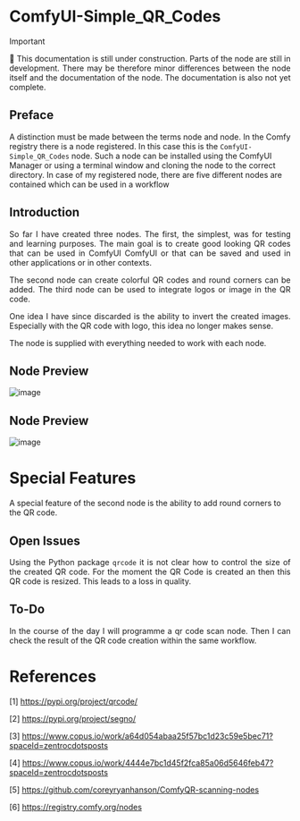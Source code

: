# ComfyUI-Simple_QR_Codes

> [!IMPORTANT]  
> <p align="justify">🚧 This documentation is still under construction.
> Parts of the node are still in development. There may be therefore
> minor differences between the node itself and the documentation of
> the node. The documentation is also not yet complete.</p>

## Preface

A distinction must be made between the terms node and node. In the
Comfy registry there is a node registered. In this case this is the
<code>ComfyUI-Simple_QR_Codes</code> node. Such a node can be installed
using the ComfyUI Manager or using a terminal window and cloning the
node to the correct directory. In case of my registered node, there are
five different nodes are contained which can be used in a workflow

## Introduction

<p align="justify">So far I have created three nodes. The first, the 
simplest, was for testing and learning purposes. The main goal is to 
create good looking QR codes that can be used in ComfyUI ComfyUI or
that can be saved and used in other applications or in other contexts.</p>

<p align="justify">The second node can create colorful QR codes and
round corners can be added. The third node can be used to integrate
logos or image in the QR code.</p> 

<p align="justify">One idea I have since discarded is the ability to 
invert the created images. Especially with the QR code with logo, this
idea no longer makes sense.</p>

The node is supplied with everything needed to work with each node.

## Node Preview

![image](https://github.com/user-attachments/assets/d22611f0-8e74-4bd0-978c-0f51294ea01f)


## Node Preview

![image](https://github.com/user-attachments/assets/ddaeabac-883c-4677-b953-fc7be83f2900)

# Special Features

A special feature of the second node is the ability to add round corners to the QR code.

## Open Issues

<p align="justify">Using the Python package <code>qrcode</code> it
is not clear how to control the size of the created QR code. For the
moment the QR Code is created an then this QR code is resized. This
leads to a loss in quality.</p>

## To-Do

<p align="justify">In the course of the day I will programme a qr code
scan node. Then I can check the result of the QR code creation within
the same workflow.</p>

# References

[1] https://pypi.org/project/qrcode/

[2] https://pypi.org/project/segno/

[3] https://www.copus.io/work/a64d054abaa25f57bc1d23c59e5bec71?spaceId=zentrocdotsposts

[4] https://www.copus.io/work/4444e7bc1d45f2fca85a06d5646feb47?spaceId=zentrocdotsposts

[5] https://github.com/coreyryanhanson/ComfyQR-scanning-nodes

[6] https://registry.comfy.org/nodes
